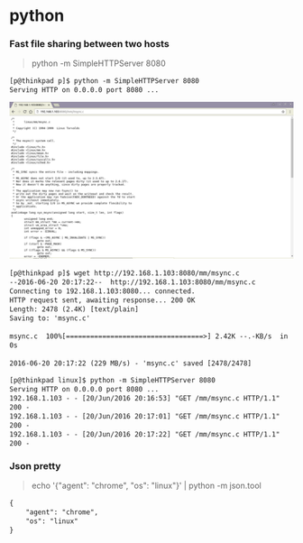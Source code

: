 # python

### Fast file sharing between two hosts

> python -m SimpleHTTPServer 8080

```
[p@thinkpad p]$ python -m SimpleHTTPServer 8080
Serving HTTP on 0.0.0.0 port 8080 ...
```

![pyserver-chrome](pyserver-chrome.png)

```
[p@thinkpad p]$ wget http://192.168.1.103:8080/mm/msync.c
--2016-06-20 20:17:22--  http://192.168.1.103:8080/mm/msync.c
Connecting to 192.168.1.103:8080... connected.
HTTP request sent, awaiting response... 200 OK
Length: 2478 (2.4K) [text/plain]
Saving to: 'msync.c'

msync.c  100%[==================================>] 2.42K --.-KB/s  in 0s

2016-06-20 20:17:22 (229 MB/s) - 'msync.c' saved [2478/2478]
```

```
[p@thinkpad linux]$ python -m SimpleHTTPServer 8080
Serving HTTP on 0.0.0.0 port 8080 ...
192.168.1.103 - - [20/Jun/2016 20:16:53] "GET /mm/msync.c HTTP/1.1" 200 -
192.168.1.103 - - [20/Jun/2016 20:17:01] "GET /mm/msync.c HTTP/1.1" 200 -
192.168.1.103 - - [20/Jun/2016 20:17:22] "GET /mm/msync.c HTTP/1.1" 200 -
```

### Json pretty

> echo '{"agent": "chrome", "os": "linux"}' | python -m json.tool

```
{
    "agent": "chrome",
    "os": "linux"
}
```

